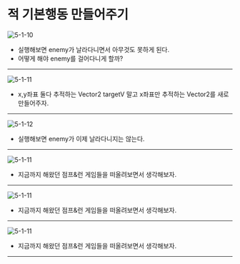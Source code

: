 적 기본행동 만들어주기  
=======================
![5-1-10](https://github.com/isp829/HU/blob/master/images/lecture5/5-1/5-1-10.PNG)  
* 실행해보면 enemy가 날라다니면서 아무것도 못하게 된다.   
* 어떻게 해야 enemy를 걸어다니게 할까?  
------------------------------------ 
![5-1-11](https://github.com/isp829/HU/blob/master/images/lecture5/5-1/5-1-11.PNG)  
* x,y좌표 둘다 추적하는 Vector2 targetV 말고 x좌표만 추적하는 Vector2를 새로 만들어주자.  
---------------------------  
![5-1-12](https://github.com/isp829/HU/blob/master/images/lecture5/5-1/5-1-12.PNG)  
* 실행해보면 enemy가 이제 날라다니지는 않는다.   
---------------------------  
![5-1-11](https://github.com/isp829/HU/blob/master/images/lecture5/5-1/5-1-11.PNG)  
* 지금까지 해왔던 점프&런 게임들을 떠올려보면서 생각해보자.  
---------------------------  
![5-1-11](https://github.com/isp829/HU/blob/master/images/lecture5/5-1/5-1-11.PNG)  
* 지금까지 해왔던 점프&런 게임들을 떠올려보면서 생각해보자.  
---------------------------  
![5-1-11](https://github.com/isp829/HU/blob/master/images/lecture5/5-1/5-1-11.PNG)  
* 지금까지 해왔던 점프&런 게임들을 떠올려보면서 생각해보자.  
---------------------------  
